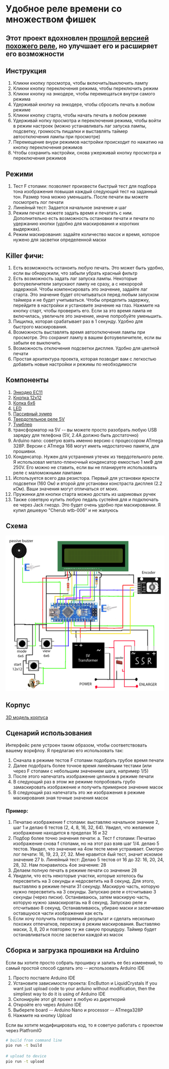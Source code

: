 # Удобное реле времени со множеством фишек

## Этот проект вдохновлен [прошлой версией похожего реле](https://github.com/nikonov1101/kafstop-timer), но улучшает его и расширяет его возможности

## Инструкция

1. Кликни кнопку просмотра, чтобы включить/выключить лампу
2. Кликни кнопку переключения режима, чтобы переключить режим
3. Кликни кнопку на энкодере, чтобы перемещаться внутри самого режима
4. Удерживай кнопку на энкодере, чтобы сбросить печать в любом режиме
5. Кликни кнопку старта, чтобы начать печать в любом режиме
6. Удерживай нопку просмотра и переключения режима, чтобы войти в режим настроек (можно устанавливать лаг запуска лампы, подсветку, громкость пищалки и выставлять таймер автоотключения лампы при просмотре)
7. Перемещение внури режимов настройки происходит по нажатию на кнопку переключения режимов
8. Чтобы сохранить настройки, снова ужерживай кнопку просмотра и переключения режимов

## Режими

1. Тест F стопами: позволяет произвести быстрый тест для подбора тона изображения повышая каждый следующий тест на заданный тон. Размер тона можно уменьшать. После печати вы можете посмотреть лог печати
2. Линейный тест: Задается начальное значение и шаг
3. Режим печати: можете задать время и печатать с ним. Дополнительно есть возможность остановки печати и печати по удержанию кнопки (удобно для маскирования и коротких выдержках).
4. Режим маскирования: задайте количество масок и время, которое нужено для засветки определенной маски

## Killer фичи:

1. Есть возможность останоить любую печать. Это может быть удобно, если вы обнаружили, что забыли убрать красный фильтр
2. Есть возможность задать лаг запуска лампы. Некоторые фотоувеличители запускают лампу не сразу, а с некоророй задержкой. Чтобы компенсировать это значение, задайте лаг старта. Это значение будет отсчитываться перед любым запуском таймера и не будет учитываться. Чтобы определить задержку, перейдите в настройки и установите значение на глаз. Нажмите на кнопку старт, чтобы проверить его. Если за это время лампа не включилась, увеличьте это значение, иначе попробуйте уменьшить.
3. Пищилка, которая срабатывает раз в 1 секунду. Удобно для быстрого маскирования.
4. Возможность выставлять время автоотключения лампы при просмотре. Это сохранит лампу в вашем фотоувеличителе, если вы забыли ее выключить
5. Возможность отключения подсветки дисплея. Удобно для цветной печати
6. Простая архитектура проекта, которая позводит вам с легкостью добавить новые настройки и режимы по необходимости

## Компоненты

1. [Энкодер EC11](https://sl.aliexpress.ru/p?key=1wDHs4W)
2. [Кнопка 12x12](https://sl.aliexpress.ru/p?key=8sDHsMU)
3. [Копка 6x6](https://sl.aliexpress.ru/p?key=TiDHsci)
4. [LED](https://sl.aliexpress.ru/p?key=tgDHsiN)
5. [Пассивный зумер](https://sl.aliexpress.ru/p?key=XcDHsAE)
6. [Твердотельное реле 5V](https://sl.aliexpress.ru/p?key=AWDHsN6)
7. [Тумблер](https://sl.aliexpress.ru/p?key=7LDHstq)
8. трансформатор на 5V -- вы можете просто разобрать любую USB зарядку для телефона (5V, 2.4A должно быть достаточно)
9. Arduino nano: советую взять именно версию с процессором ATmega 328P. Версии с ATmega 168 могут иметь недостаточно памяти, для прошивки.
10. Конденсатор. Нужен для устранения утечек из твердотельного реле. Я использовал метало-пленочный конденсатор емкостью 1 мкФ для 250V. Его можно не ставить, если вы не планируете использовать реле с маломожными лампами
11. Используется всего два резистора. Первый для установки яркости подсветки (160 Ом) и второй для установки констраста дисплея (2.2 кОм). Ваши значения могут отличаться от моих.
12. Пружинки для кнопки старта можно достать из шариковых ручек
13. Также советвую купить любую педаль сустейня для и подключать ее через Jack гнездо. Это будет очень удобно при маскировании. Я купил дешевую "Cherub wtb-006" и не жалуюсь

## Схема

![Схема](./Circuit.jpg)

## Корпус

[3D модель корпуса](./TimeRelayBox.stl)

## Сценарий использования

Интерфейс реле устроен таким образом, чтобы соответствовать вашему воркфлоу. Я предлагаю его использовать так:
1. Сначала в режиме тестов F стопами подобрать грубое время печати
2. Далее подобрать более точное время линейными тестами (или через F стопами с небольшим значением шага, например 1/5)
3. После этого напечатать изображение целиком в режиме печати
4. В следующий раз в этом же режиме попробовать грубо замаскировать изображение и получить примерное значение масок
5. В следующий раз напечатать это же изображения в режиме маскирования зная точные значения масок

### Пример:

1. Печатаю изображение f стопами: выставляю начальное значние 2, шаг 1 и делаю 6 тестов (2, 4, 8, 16, 32, 64). Увидел, что желаемое изображение находится в пределах 16 и 32
2. Подбор более точно значения печати:
  a. Тест f стопами: Печатаю изображение снова f стопами, но на этот раз взяв шаг 1/4. делаю 5 тестов. Увидел, что значение на 4ом тесте меня устраивает. Смотрю лог печати: 16, 19, 23, 27, 32. Мне нравится 4ый тест, значит искомое значение 27
  b. Линейный тест: Делаю 5 тестов от 16 до 32: 16, 20, 24, 28, 32. Нам понравилось 4ое значение: 28
3. Делаем полную печать в режиме печати со значение 28
4. Увидели, что есть некоторые участки, которые хотелось бы пересветить на 3 секунды и недосветить на 8 секунд. Для этого, выставляю в режиме печати 31 секунду. Маскирую часть, которую нужно пересветить на 3 секунды. Запускаю реле и отсчитываю 3 секунды (через писки). Останвиваюсь, затем маскирую часть, которую нужно замаскировтаь на 8 секунд. Запускаю реле и отсчитываю 8 секунд. Останавливаюсь, убираю маски и засвечиваю оставшуюся части изображения как есть
5. Если хочу получить повторяемый результат и сделать несколько похожих отпечатков, перехожу в режим маскирования. Выставляю маски, 3, 8, 20 и повторяю ту же самую процедуру. Таймер будет останавливаться после засветки каждой из масок

## Сборка и загрузка прошивки на Arduino

Если вы хотите просто собрать прошивку и залить ее без изменений, то самый простой способ сделать это -- использовать Arduino IDE
1. Просто поставте Arduino IDE
2. Установите зависимости проекта: EncButton и LiquidCrystals
If you want just upload code to your arduino without modification, then the simpliest way to do it is using of Arduino IDE
3. Склонируйе этот git проект в любую из диреткорий
4. Откройте его через Arduino IDE
5. Выберете board -- Arduino Nano и processor --  ATmega328P
6. Нажмите на кнопку Upload

Если вы хотите модифицировать код, то я советую работать с проектом через PlatfromIO

```bash
# build from command line
pio run -t build

# upload to device
pio run -t upload
```
